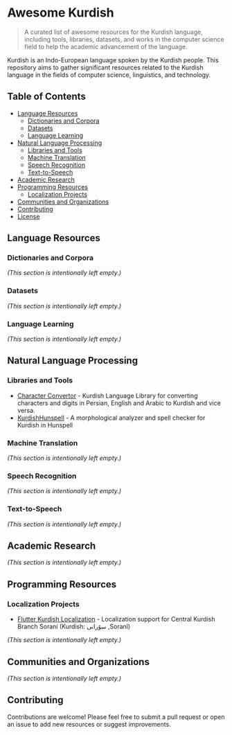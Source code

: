 # Awesome Kurdish 

> A curated list of awesome resources for the Kurdish language, including tools, libraries, datasets, and works in the computer science field to help the academic advancement of the language.

Kurdish is an Indo-European language spoken by the Kurdish people. This repository aims to gather significant resources related to the Kurdish language in the fields of computer science, linguistics, and technology.

## Table of Contents

- [Language Resources](#language-resources)
  - [Dictionaries and Corpora](#dictionaries-and-corpora)
  - [Datasets](#datasets)
  - [Language Learning](#language-learning)
- [Natural Language Processing](#natural-language-processing)
  - [Libraries and Tools](#libraries-and-tools)
  - [Machine Translation](#machine-translation)
  - [Speech Recognition](#speech-recognition)
  - [Text-to-Speech](#text-to-speech)
- [Academic Research](#academic-research)
- [Programming Resources](#programming-resources)
  - [Localization Projects](#localization-projects)
- [Communities and Organizations](#communities-and-organizations)
- [Contributing](#contributing)
- [License](#license)

## Language Resources

### Dictionaries and Corpora

*(This section is intentionally left empty.)*

### Datasets

*(This section is intentionally left empty.)*

### Language Learning

*(This section is intentionally left empty.)*

## Natural Language Processing

### Libraries and Tools

- [Character Convertor](https://github.com/0xdolan/kurdish) - Kurdish Language Library for converting characters and digits in Persian, English and Arabic to Kurdish and vice versa.
- [KurdishHunspell](https://github.com/sinaahmadi/KurdishHunspell) - A morphological analyzer and spell checker for Kurdish in Hunspell

### Machine Translation

*(This section is intentionally left empty.)*

### Speech Recognition

*(This section is intentionally left empty.)*

### Text-to-Speech

*(This section is intentionally left empty.)*

## Academic Research

*(This section is intentionally left empty.)*

## Programming Resources

### Localization Projects
- [Flutter Kurdish Localization](https://github.com/aminsamad/flutter_kurdish_localization) -  Localization support for Central Kurdish Branch Sorani (Kurdish: سۆرانی ,Soranî‎)

*(This section is intentionally left empty.)*

## Communities and Organizations

*(This section is intentionally left empty.)*

## Contributing

Contributions are welcome! Please feel free to submit a pull request or open an issue to add new resources or suggest improvements.
